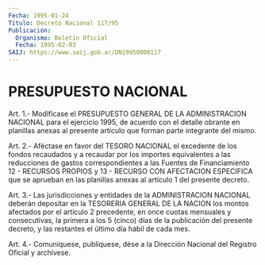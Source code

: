 ```yaml
---
Fecha: 1995-01-24
Título: Decreto Nacional 117/95
Publicación:
  Organismo: Boletín Oficial
  Fecha: 1995-02-03
SAIJ: https://www.saij.gob.ar/DN19950000117
---
```

# PRESUPUESTO NACIONAL

<a id="1"></a>
Art. 1.- Modifícase el PRESUPUESTO GENERAL DE LA ADMINISTRACION NACIONAL  para el ejercicio 1995, de acuerdo con el detalle obrante en  planillas    anexas  al  presente  artículo  que  forman  parte integrante del mismo.

<a id="2"></a>
Art. 2.- Aféctase en favor del TESORO NACIONAL el excedente de los fondos  recaudados y a recaudar por los importes equivalentes a las  reducciones  de  gastos  correspondientes  a  las  Fuentes  de Financiamiento  12 - RECURSOS PROPIOS y 13 - RECURSO CON AFECTACION ESPECIFICA que se  aprueban  en  las planillas anexas al artículo 1 del presente decreto.

<a id="3"></a>
Art.  3.-  Las jurisdicciones y entidades de la ADMINISTRACION NACIONAL deberán  depositar  en  la  TESORERIA GENERAL DE LA NACION los montos afectados por el artículo 2  precedente,  en once cuotas mensuales  y  consecutivas, la primera a los 5 (cinco) días  de  la publicación del  presente  decreto,  y  las restantes el último día hábil de  cada mes.

<a id="4"></a>
Art. 4.- Comuníquese, publíquese, dése a la Dirección Nacional del Registro Oficial y archívese.